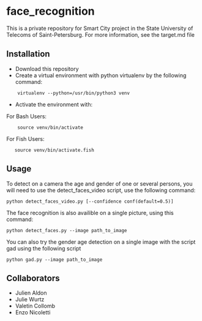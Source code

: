 # face_recognition
This is a private repository for Smart City project in the State University of Telecoms of Saint-Petersburg. For more information, see the target.md file

## Installation
* Download this repository
* Create a virtual environment with python virtualenv by the following command:
    
```
    virtualenv --python=/usr/bin/python3 venv
```
* Activate the environment with:
 
For Bash Users:
```
    source venv/bin/activate
```

For Fish Users:
 ```
    source venv/bin/activate.fish
 ```

## Usage

To detect on a camera the age and gender of one or several persons, you will need to use the detect_faces_video script, use the following command:
```
python detect_faces_video.py [--confidence conf(default=0.5)]
```

The face recognition is also availible on a single picture, using this command:
```
python detect_faces.py --image path_to_image
```

You can also try the gender age detection on a single image with the script gad using the following script
```
python gad.py --image path_to_image
```

## Collaborators
* Julien Aldon
* Julie Wurtz
* Valetin Collomb
* Enzo Nicoletti